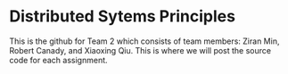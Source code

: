 # Distributed Sytems Principles

This is the github for Team 2 which consists of team members: Ziran Min, Robert Canady, and Xiaoxing Qiu. This is where we will post the source code for each assignment.

